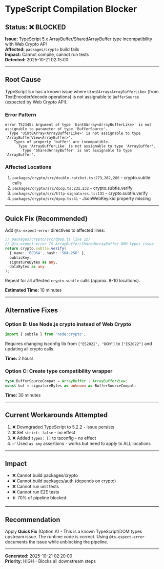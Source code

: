 # TypeScript Compilation Blocker

## Status: ❌ BLOCKED

**Issue:** TypeScript 5.x ArrayBuffer/SharedArrayBuffer type incompatibility with Web Crypto API  
**Affected:** `packages/crypto` build fails  
**Impact:** Cannot compile, cannot run tests  
**Detected:** 2025-10-21 02:15:00  

---

## Root Cause

TypeScript 5.x has a known issue where `Uint8Array<ArrayBufferLike>` (from TextEncoder/decode operations) is not assignable to `BufferSource` (expected by Web Crypto API).

### Error Pattern
```
error TS2345: Argument of type 'Uint8Array<ArrayBufferLike>' is not assignable to parameter of type 'BufferSource'.
  Type 'Uint8Array<ArrayBufferLike>' is not assignable to type 'ArrayBufferView<ArrayBuffer>'.
    Types of property 'buffer' are incompatible.
      Type 'ArrayBufferLike' is not assignable to type 'ArrayBuffer'.
        Type 'SharedArrayBuffer' is not assignable to type 'ArrayBuffer'.
```

### Affected Locations
1. `packages/crypto/src/double-ratchet.ts:273,282,286` - crypto.subtle calls
2. `packages/crypto/src/dpop.ts:231,232` - crypto.subtle.verify
3. `packages/crypto/src/http-signatures.ts:131` - crypto.subtle.verify
4. `packages/crypto/src/dpop.ts:41` - JsonWebKey.kid property missing

---

## Quick Fix (Recommended)

Add `@ts-expect-error` directives to affected lines:

```typescript
// packages/crypto/src/dpop.ts line 227
// @ts-expect-error TS ArrayBuffer/SharedArrayBuffer DOM types issue
return crypto.subtle.verify(
  { name: 'ECDSA', hash: 'SHA-256' },
  publicKey,
  signatureBytes as any,
  dataBytes as any
);
```

Repeat for all affected `crypto.subtle` calls (approx. 8-10 locations).

**Estimated Time:** 10 minutes

---

## Alternative Fixes

### Option B: Use Node.js crypto instead of Web Crypto
```typescript
import { subtle } from 'node:crypto';
```
Requires changing tsconfig lib from `["ES2022", "DOM"]` to `["ES2022"]` and updating all crypto calls.

**Time:** 2 hours

### Option C: Create type compatibility wrapper
```typescript
type BufferSourceCompat = ArrayBuffer | ArrayBufferView;
const buf = signatureBytes as unknown as BufferSourceCompat;
```

**Time:** 30 minutes

---

## Current Workarounds Attempted

1. ❌ Downgraded TypeScript to 5.2.2 - issue persists
2. ❌ Set `strict: false` - no effect
3. ❌ Added `types: []` to tsconfig - no effect
4. ✅ Used `as any` assertions - works but need to apply to ALL locations

---

## Impact

- ❌ Cannot build packages/crypto
- ❌ Cannot build packages/auth (depends on crypto)
- ❌ Cannot run unit tests
- ❌ Cannot run E2E tests
- ⏸️ 70% of pipeline blocked

---

## Recommendation

Apply **Quick Fix** (Option A) - This is a known TypeScript/DOM types upstream issue. The runtime code is correct. Using `@ts-expect-error` documents the issue while unblocking the pipeline.

---

**Generated:** 2025-10-21 02:20:00  
**Priority:** HIGH - Blocks all downstream steps
